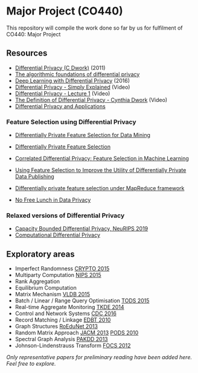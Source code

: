 # Major Project (CO440)
This repository will compile the work done so far by us for fulfilment of CO440: Major Project

## Resources 
* [Differential Privacy (C Dwork)](https://www.researchgate.net/profile/Minzhu_Xie2/publication/220908334_A_Practical_Parameterized_Algorithm_for_the_Individual_Haplotyping_Problem_MLF/links/0deec5328063473edc000000/A-Practical-Parameterized-Algorithm-for-the-Individual-Haplotyping-Problem-MLF.pdf#page=12) (2011)
* [The algorithmic foundations of differential privacy](https://www.nowpublishers.com/article/DownloadSummary/TCS-042) 
* [Deep Learning with Differential Privacy](https://dl.acm.org/citation.cfm?id=2978318) (2016)
* [Differential Privacy - Simply Explained](https://youtu.be/gI0wk1CXlsQ) (Video)
* [Differential Privacy - Lecture 1](https://youtu.be/OfWj89oRD7g) (Video)
* [The Definition of Differential Privacy - Cynthia Dwork](https://youtu.be/lg-VhHlztqo) (Video)
* [Differential Privacy and Applications](https://link.springer.com/book/10.1007/978-3-319-62004-6)
### Feature Selection using Differential Privacy
* [Differentially Private Feature Selection for Data Mining](https://dl.acm.org/citation.cfm?id=3180452)
* [Differentially Private Feature Selection](https://ieeexplore.ieee.org/stamp/stamp.jsp?tp=&arnumber=6889613)
* [Correlated Differential Privacy: Feature Selection in Machine Learning](https://ieeexplore.ieee.org/stamp/stamp.jsp?tp=&arnumber=8809721)
* [Using Feature Selection to Improve the Utility of Differentially Private Data Publishing ](https://core.ac.uk/download/pdf/82752629.pdf)
* [Differentially private feature selection under MapReduce framework](https://www.sciencedirect.com/science/article/abs/pii/S1005888513600941)

* [No Free Lunch in Data Privacy](https://dl.acm.org/citation.cfm?id=1989345)

### Relaxed versions of Differential Privacy
* [Capacity Bounded Differential Privacy, NeuRIPS 2019](https://arxiv.org/pdf/1907.02159v1.pdf)
* [Computational Differential Privacy](https://omereingold.files.wordpress.com/2017/06/compdiffpriv-crypto.pdf)

## Exploratory areas
- Imperfect Randomness [CRYPTO 2015](https://link.springer.com/chapter/10.1007/978-3-662-48000-7_23)
- Multiparty Computation [NIPS 2015](http://papers.nips.cc/paper/6004-secure-multi-party-differential-privacy.pdf)
- Rank Aggregation
- Equilibrium Computation 
- Matrix Mechanism [VLDB 2015](https://link.springer.com/article/10.1007/s00778-015-0398-x)
- Batch / Linear / Range Query Optimisation [TODS 2015](https://dl.acm.org/citation.cfm?id=2799368.2699501)
- Real-time Aggregate Monitoring [TKDE 2014](https://ieeexplore.ieee.org/abstract/document/6542629)
- Control and Network Systems [CDC 2016](https://ieeexplore.ieee.org/abstract/document/7798915)
- Record Matching / Linkage [EDBT 2010](https://dl.acm.org/citation.cfm?id=1739059)
- Graph Structures [RoEduNet 2013](https://ieeexplore.ieee.org/abstract/document/6511749)
- Random Matrix Approach [JACM 2013](https://dl.acm.org/citation.cfm?id=2450148) [PODS 2010](https://dl.acm.org/citation.cfm?id=1807104)
- Spectral Graph Analysis [PAKDD 2013](https://link.springer.com/content/pdf/10.1007%2F978-3-642-37456-2_28.pdf)
- Johnson-Lindenstrauss Transform [FOCS 2012](https://ieeexplore.ieee.org/abstract/document/6375319)


_Only representative papers for preliminary reading have been added here. Feel free to explore._
